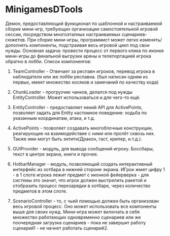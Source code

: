 # MinigamesDTools
Демон, предоставляющий функционал по шаблонной и настраиваемой сборке мини-игр, требующих организации самостоятельной игровой сессии, посредством многоэтапных настраиваемых сценариев-сюжетов. При сборке мини-игры, программист может легко изменять/дополнять компоненты, подстраивая весь игровой цикл под свои нужды. Основная задача: провести процесс от первого клика по иконке мини-игры до финальной выгрузки арены и телепортацией игрока обратно в лобби. Список компонентов:
 
1) TeamController - Отвечает за респавн игроков, перевод игрока в наблюдатели или же лобби респавна. (был написан одним из первых, имеет множество косяков и замечаний по качеству кода)
 
2) ChunkLoader - прогрузчик чанков, делался под нужды EntityController. Может использоваться и для чего-то ещё.
 
3) EntityController - предоставляет некий API для ActivePoints, позволяет задать для Entity кастомное поведение: ходьба по указанным координатам, атака, и т.д.
 
4) ActivePoints - позволяет создавать многоблочные конструкции, реагирующие на взаимодействие с ними или пролёт сквозь них. Также ими могут быть энтити(Дракон, гаст, крипер, и.т.д.).
 
5) GUIProvider - модуль, для вывода сообщений игроку. Боссбары, текст в центре экрана, книги и прочее.
 
6) HotbarManager - модуль, позволяющий создать интерактивный интерфейс из хотбара в нижней стороне экрана. ИГрок жмет цифру 1 - в 1 слоте игрока лежит предмет с иконкой фейерверка - для системы это значит, что игрок должен выстрелить ракетой и отобразить процесс перезарядки в хотбаре, через количество предметов в этом слоте.
 
7) ScenarioController - то, с чьей помощью должен быть организован весь игровой процесс. Оно может использовать все компоненты выше для своих нужд. Мини-игра может включать в себя множество работающих одновременно сценариев или же поочередная загрузка сценариев - пока не завершит работу сценарий1 - не начнет работать сценарий2.
